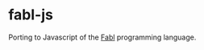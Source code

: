 fabl-js
=======

Porting to Javascript of the [Fabl](https://s3.amazonaws.com/s3.fabl.net/index.html) programming language.


